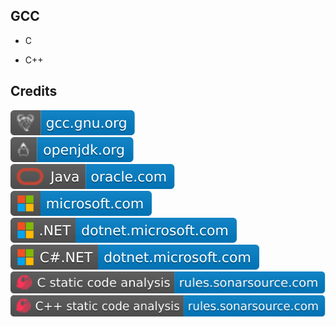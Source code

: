 GCC
---

- C

- C++

Credits
-------
[![image](
Credits/gcc.gnu.org.svg)](https://gcc.gnu.org/)  
[![image](
Credits/openjdk.org.svg)](https://openjdk.org/)  
[![image](
Credits/Java-oracle.com.svg)](https://oracle.com/java/)  
[![image](
Credits/microsoft.com.svg)](https://microsoft.com/)<!--[![image](
Credits/dotnet.microsoft.com.svg)](https://dotnet.microsoft.com/)-->  
[![image](
Credits/CS.NET-dotnet.microsoft.com.svg)](https://dotnet.microsoft.com/)  
[![image](
Credits/CS-dotnet.microsoft.com.svg)](https://dotnet.microsoft.com/languages/csharp/)<!--[![image](
Credits/jetbrains.com.svg)](https://jetbrains.com/)  
[![image](
Credits/CLion-jetbrains.com.svg)](https://jetbrains.com/clion/)-->  
[![image](
Credits/C-static-code-analysis-rules.sonarsource.com.svg)](https://rules.sonarsource.com/c/)  
[![image](
Credits/CPP-static-code-analysis-rules.sonarsource.com.svg)](https://rules.sonarsource.com/cpp/)